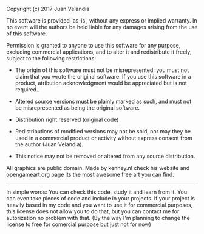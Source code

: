 Copyright (c) 2017 Juan Velandia

This software is provided 'as-is', without any express or implied warranty. In no event will the authors be held liable for any damages arising from the use of this software.

Permission is granted to anyone to use this software for any purpose, excluding commercial applications, and to alter it and redistribute it freely, subject to the following restrictions:

* The origin of this software must not be misrepresented; you must not claim that you wrote the original software. If you use this software in a product, atribution acknowledgment would be appreciated but is not required..

* Altered source versions must be plainly marked as such, and must not be misrepresented as being the original software.

* Distribution right reserved (original code)

* Redistributions of modified versions may not be sold, nor may they be used in a commercial product or activity without express consent from the author (Juan Velandia).

* This notice may not be removed or altered from any source distribution.

All graphics are public domain. Made by kenney.nl check his website and opengameart.org page its the most awesome free art you can find.

___

In simple words: You can check this code, study it and learn from it. You can even take pieces of code and include in your projects.
If your project is heavily based in my code and you want to use it for commercial purposes, this license does not allow you to do
that, but you can contact me for autorization no problem with that. (By the way I'm planning to change the license to free for comercial purpose but just not for now)

